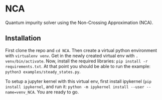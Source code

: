 # NCA

Quantum impurity solver using the Non-Crossing Approximation (NCA).

## Installation

First clone the repo and `cd NCA`.
Then create a virtual python environment with `virtualenv venv`.
Get in the newly created virtual env with `. venv/bin/activate`.
Now, install the required libraries: `pip install -r requirements.txt`.
At that point you should be able to run the example: `python3 examples/steady_states.py`.

To setup a jupyter kernel with this virtual env, first install ipykernel (`pip install ipykernel`, and run it: `python -m ipykernel install --user --name=venv_NCA`.
You are ready to go.
